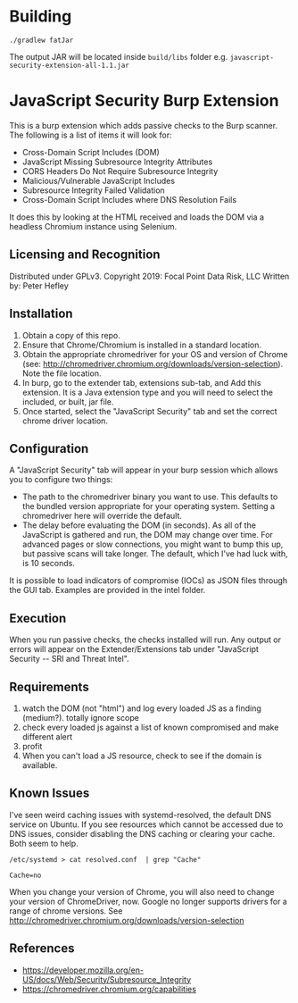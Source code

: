 # Building

`./gradlew fatJar`

The output JAR will be located inside `build/libs` folder e.g. `javascript-security-extension-all-1.1.jar`

# JavaScript Security Burp Extension
This is a burp extension which adds passive checks to the Burp scanner. The following is a list of items it will look for:

  - Cross-Domain Script Includes (DOM)
  - JavaScript Missing Subresource Integrity Attributes
  - CORS Headers Do Not Require Subresource Integrity
  - Malicious/Vulnerable JavaScript Includes
  - Subresource Integrity Failed Validation
  - Cross-Domain Script Includes where DNS Resolution Fails

It does this by looking at the HTML received and loads the DOM via a headless Chromium instance using Selenium.

## Licensing and Recognition
Distributed under GPLv3.
Copyright 2019: Focal Point Data Risk, LLC
Written by: Peter Hefley

## Installation
1. Obtain a copy of this repo.
2. Ensure that Chrome/Chromium is installed in a standard location.
3. Obtain the appropriate chromedriver for your OS and version of Chrome (see: http://chromedriver.chromium.org/downloads/version-selection). Note the file location.
4. In burp, go to the extender tab, extensions sub-tab, and Add this extension. It is a Java extension type and you will need to select the included, or built, jar file.
5. Once started, select the "JavaScript Security" tab and set the correct chrome driver location.

## Configuration
A "JavaScript Security" tab will appear in your burp session which allows you to configure two things:
- The path to the chromedriver binary you want to use. This defaults to the bundled version appropriate for your operating system. Setting a chromedriver here will override the default.
- The delay before evaluating the DOM (in seconds). As all of the JavaScript is gathered and run, the DOM may change over time. For advanced pages or slow connections, you might want to bump this up, but passive scans will take longer. The default, which I've had luck with, is 10 seconds.

It is possible to load indicators of compromise (IOCs) as JSON files through the GUI tab. Examples are provided in the intel folder.

## Execution
When you run passive checks, the checks installed will run. Any output or errors will appear on the Extender/Extensions tab under "JavaScript Security -- SRI and Threat Intel".

## Requirements
1. watch the DOM (not "html") and log every loaded JS as a finding (medium?). totally ignore scope
2. check every loaded js against a list of known compromised and make different alert
3. profit
4. When you can't load a JS resource, check to see if the domain is available. 


## Known Issues
I've seen weird caching issues with systemd-resolved, the default DNS service on Ubuntu. If you see resources which cannot be accessed due to DNS issues, consider disabling the DNS caching or clearing your cache. Both seem to help.

```/etc/systemd > cat resolved.conf  | grep "Cache"```

```Cache=no```

When you change your version of Chrome, you will also need to change your version of ChromeDriver, now. Google no longer supports drivers for a range of chrome versions. See http://chromedriver.chromium.org/downloads/version-selection


## References
 - https://developer.mozilla.org/en-US/docs/Web/Security/Subresource_Integrity
 - https://chromedriver.chromium.org/capabilities
 
